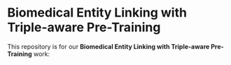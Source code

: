 # Biomedical Entity Linking with Triple-aware Pre-Training
This repository is for our **Biomedical Entity Linking with Triple-aware Pre-Training** work: 
